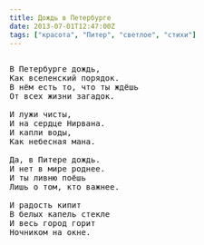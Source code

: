 ```yaml
---
title: Дождь в Петербурге
date: 2013-07-01T12:47:00Z
tags: ["красота", "Питер", "светлое", "стихи"]
---
```


<pre>

В Петербурге дождь,
Как вселенский порядок.
В нём есть то, что ты ждёшь
От всех жизни загадок.

И лужи чисты,
И на сердце Нирвана.
И капли воды,
Как небесная мана.

Да, в Питере дождь.
И нет в мире роднее.
И ты ливню поёшь
Лишь о том, кто важнее.

И радость кипит
В белых капель стекле
И весь город горит
Ночником на окне.

</pre>